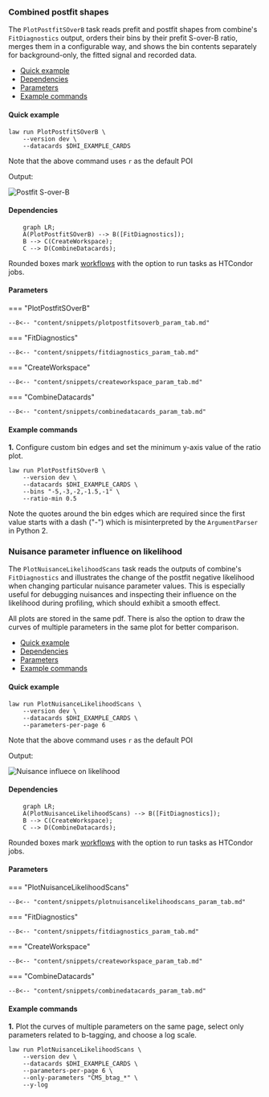 ### Combined postfit shapes

The `PlotPostfitSOverB` task reads prefit and postfit shapes from combine's `FitDiagnostics` output, orders their bins by their prefit S-over-B ratio, merges them in a configurable way, and shows the bin contents separately for background-only, the fitted signal and recorded data.

- [Quick example](#quick-example)
- [Dependencies](#dependencies)
- [Parameters](#parameters)
- [Example commands](#example-commands)


#### Quick example

```shell
law run PlotPostfitSOverB \
    --version dev \
    --datacards $DHI_EXAMPLE_CARDS
```

Note that the above command uses `r` as the default POI

Output:

![Postfit S-over-B](../images/postfitsoverb__poi_r__params_r_qqhh1.0_r_gghh1.0_kl1.0_kt1.0_CV1.0_C2V1.0.png)


#### Dependencies

```mermaid
    graph LR;
    A(PlotPostfitSOverB) --> B([FitDiagnostics]);
    B --> C(CreateWorkspace);
    C --> D(CombineDatacards);
```

Rounded boxes mark [workflows](practices.md#workflows) with the option to run tasks as HTCondor jobs.


#### Parameters

=== "PlotPostfitSOverB"

    --8<-- "content/snippets/plotpostfitsoverb_param_tab.md"

=== "FitDiagnostics"

    --8<-- "content/snippets/fitdiagnostics_param_tab.md"

=== "CreateWorkspace"

    --8<-- "content/snippets/createworkspace_param_tab.md"

=== "CombineDatacards"

    --8<-- "content/snippets/combinedatacards_param_tab.md"


#### Example commands

**1.** Configure custom bin edges and set the minimum y-axis value of the ratio plot.

```shell hl_lines="4-5"
law run PlotPostfitSOverB \
    --version dev \
    --datacards $DHI_EXAMPLE_CARDS \
    --bins "-5,-3,-2,-1.5,-1" \
    --ratio-min 0.5
```

Note the quotes around the bin edges which are required since the first value starts with a dash ("-") which is misinterpreted by the `ArgumentParser` in Python 2.


### Nuisance parameter influence on likelihood

The `PlotNuisanceLikelihoodScans` task reads the outputs of combine's `FitDiagnostics` and illustrates the change of the postfit negative likelihood when changing particular nuisance parameter values.
This is especially useful for debugging nuisances and inspecting their influence on the likelihood during profiling, which should exhibit a smooth effect.

All plots are stored in the same pdf.
There is also the option to draw the curves of multiple parameters in the same plot for better comparison.

- [Quick example](#quick-example_1)
- [Dependencies](#dependencies_1)
- [Parameters](#parameters_1)
- [Example commands](#example-commands_1)


#### Quick example

```shell
law run PlotNuisanceLikelihoodScans \
    --version dev \
    --datacards $DHI_EXAMPLE_CARDS \
    --parameters-per-page 6
```

Note that the above command uses `r` as the default POI

Output:

![Nuisance influece on likelihood](../images/nlls__-2.0To2.0__poi_r__params_r_qqhh1.0_r_gghh1.0_kl1.0_kt1.0_CV1.0_C2V1.0__log.png)


#### Dependencies

```mermaid
    graph LR;
    A(PlotNuisanceLikelihoodScans) --> B([FitDiagnostics]);
    B --> C(CreateWorkspace);
    C --> D(CombineDatacards);
```

Rounded boxes mark [workflows](practices.md#workflows) with the option to run tasks as HTCondor jobs.


#### Parameters

=== "PlotNuisanceLikelihoodScans"

    --8<-- "content/snippets/plotnuisancelikelihoodscans_param_tab.md"

=== "FitDiagnostics"

    --8<-- "content/snippets/fitdiagnostics_param_tab.md"

=== "CreateWorkspace"

    --8<-- "content/snippets/createworkspace_param_tab.md"

=== "CombineDatacards"

    --8<-- "content/snippets/combinedatacards_param_tab.md"


#### Example commands

**1.** Plot the curves of multiple parameters on the same page, select only parameters related to b-tagging, and choose a log scale.

```shell hl_lines="5-6"
law run PlotNuisanceLikelihoodScans \
    --version dev \
    --datacards $DHI_EXAMPLE_CARDS \
    --parameters-per-page 6 \
    --only-parameters "CMS_btag_*" \
    --y-log
```
